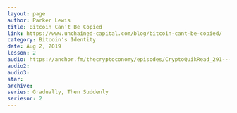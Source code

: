 ```yaml
---
layout: page
author: Parker Lewis
title: Bitcoin Can’t Be Copied
link: https://www.unchained-capital.com/blog/bitcoin-cant-be-copied/
category: Bitcoin's Identity
date: Aug 2, 2019
lesson: 2
audio: https://anchor.fm/thecryptoconomy/episodes/CryptoQuikRead_291---Bitcoin-Cant-Be-Copied-Parker-Lewis-e58g11/a-amgcud
audio2: 
audio3: 
star: 
archive: 
series: Gradually, Then Suddenly
seriesnr: 2
---
```

